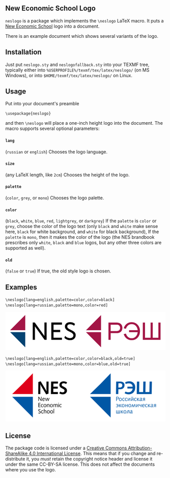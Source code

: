 ## New Economic School Logo

`neslogo` is a package which implements the `\neslogo` LaTeX macro.
It puts a [New Economic School](https://www.nes.ru) logo into a document.

There is an example document which shows several variants of the logo.

## Installation

Just put `neslogo.sty` and `neslogofallback.sty` into your TEXMF tree,
typically either into `%USERPROFILE%/texmf/tex/latex/neslogo/` (on MS Windows),
or into `$HOME/texmf/tex/latex/neslogo/` on Linux.

## Usage

Put into your document's preamble

```
\usepackage{neslogo}
```

and then `\neslogo` will place a one-inch height logo into the document.
The macro supports several optional parameters:

#### `lang`

(`russian` or `english`) Chooses the logo language.

#### `size`

(any LaTeX length, like `2cm`) Chooses the height of the logo.

#### `palette`

(`color`, `grey`, or `mono`) Chooses the logo palette.

#### `color`

(`black`, `white`, `blue`, `red`, `lightgrey`, or `darkgrey`) If the `palette` is `color` or `grey`, choose
the color of the logo text (only `black` and `white` make sense here, `black` for white background, and
`white` for black background), If the `palette` is `mono`, then it makes the color of the logo
(the NES brandbook prescribes only `white`, `black` and `blue` logos, but any other three colors are
supported as well).

#### `old`

(`false` or `true`) If true, the old style logo is chosen.

## Examples

`\neslogo[lang=english,palette=color,color=black]`
`\neslogo[lang=russian,palette=mono,color=red]`

![Example](https://raw.githubusercontent.com/sgolovan/neslogo/main/example/example.png)

`\neslogo[lang=english,palette=color,color=black,old=true]`
`\neslogo[lang=russian,palette=mono,color=blue,old=true]`

![Example](https://raw.githubusercontent.com/sgolovan/neslogo/main/example/exampleold.png)

## License

The package code is licensed under a [Creative Commons Attribution-ShareAlike
4.0 International License](http://creativecommons.org/licenses/by-sa/4.0/). This
means that if you change and re-distribute it, you *must* retain the
copyright notice header and license it under the same CC-BY-SA license. This
does not affect the documents where you use the logo.
